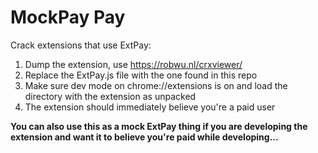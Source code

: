 # MockPay Pay
Crack extensions that use ExtPay:

1. Dump the extension, use https://robwu.nl/crxviewer/
2. Replace the ExtPay.js file with the one found in this repo
3. Make sure dev mode on chrome://extensions is on and load the directory with the extension as unpacked
4. The extension should immediately believe you're a paid user

**You can also use this as a mock ExtPay thing if you are developing the extension and want it to believe you're paid while developing...**